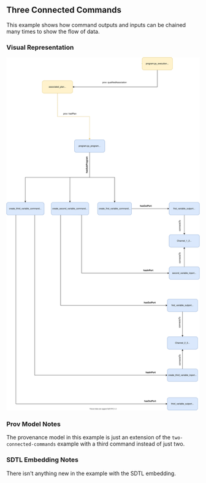 ## Three Connected Commands

This example shows how command outputs and inputs can be chained many times to show the flow of data.


### Visual Representation
![](./images/prov.svg)




### Prov Model Notes
The provenance model in this example is just an extension of the `two-connected-commands` example with a third command instead of just two.


### SDTL Embedding Notes
There isn't anything new in the example with the SDTL embedding.
